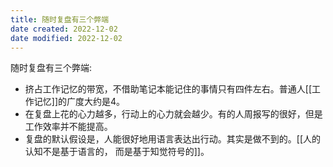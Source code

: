 ```yaml
---
title: 随时复盘有三个弊端
date created: 2022-12-02
date modified: 2022-12-02
---
```


随时复盘有三个弊端: 

- 挤占工作记忆的带宽，不借助笔记本能记住的事情只有四件左右。普通人[[工作记忆]]的广度大约是4。
- 在复盘上花的心力越多，行动上的心力就会越少。有的人周报写的很好，但是工作效率并不能提高。
- 复盘的默认假设是，人能很好地用语言表达出行动。其实是做不到的。[[人的认知不是基于语言的， 而是基于知觉符号的]]。